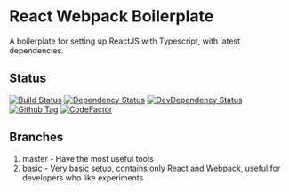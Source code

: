# React Webpack Boilerplate

A boilerplate for setting up ReactJS with Typescript, with latest dependencies.

## Status

[![Build Status][github-actions-status]][github-actions-url]
[![Dependency Status][david-image]][david-url]
[![DevDependency Status][david-dev-image]][david-dev-url]
[![Github Tag][github-tag-image]][github-tag-url]
[![CodeFactor][codefactor-image]][codefactor-url]

## Branches

1. master - Have the most useful tools
2. basic - Very basic setup, contains only React and Webpack, useful for developers who like experiments

[github-actions-status]: https://github.com/sdc224/react-webpack-boilerplate/workflows/GitHub%20Actions/badge.svg
[github-actions-url]: https://github.com/sdc224/react-webpack-boilerplate/actions
[david-image]: https://img.shields.io/david/sdc224/react-webpack-boilerplate.svg
[david-url]: https://david-dm.org/sdc224/react-webpack-boilerplate
[david-dev-image]: https://img.shields.io/david/dev/sdc224/react-webpack-boilerplate.svg?label=devDependencies
[david-dev-url]: https://david-dm.org/sdc224/react-webpack-boilerplate?type=dev
[github-tag-image]: https://img.shields.io/github/tag/sdc224/react-webpack-boilerplate.svg?label=version
[github-tag-url]: https://github.com/sdc224/react-webpack-boilerplate/releases/latest
[codefactor-image]: https://www.codefactor.io/repository/github/sdc224/react-webpack-boilerplate/badge
[codefactor-url]: https://www.codefactor.io/repository/github/sdc224/react-webpack-boilerplate
